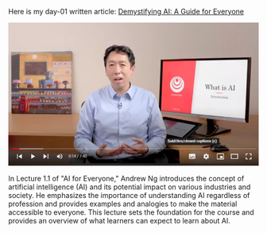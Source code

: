 Here is my day-01 written article: [Demystifying AI: A Guide for Everyone ](https://link.medium.com/LrxKtZSZkyb) 


![image](https://github.com/sadafsaleem123/100-Days-of-ML-Code-with-Python/blob/main/Day-01/1.PNG)


In Lecture 1.1 of "AI for Everyone," Andrew Ng introduces the concept of artificial intelligence (AI) and its potential impact on various industries and society. He emphasizes the importance of understanding AI regardless of profession and provides examples and analogies to make the material accessible to everyone. This lecture sets the foundation for the course and provides an overview of what learners can expect to learn about AI.

